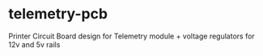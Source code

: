 # telemetry-pcb
Printer Circuit Board design for Telemetry module + voltage regulators for 12v and 5v rails
